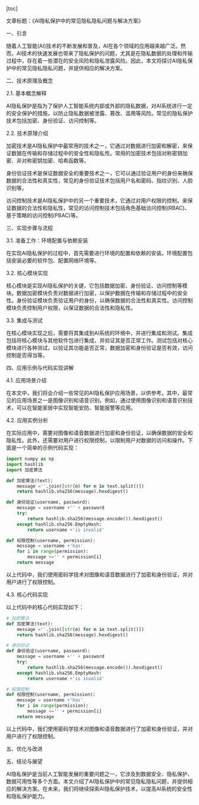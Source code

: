 
[toc]                    
                
                
文章标题：《AI隐私保护中的常见隐私隐私问题与解决方案》

一、引言

随着人工智能(AI)技术的不断发展和普及，AI在各个领域的应用越来越广泛。然而，AI技术的快速发展也带来了隐私保护的问题，尤其是在隐私数据的处理和传输过程中，存在着一些潜在的安全风险和隐私泄露风险。因此，本文将探讨AI隐私保护中的常见隐私隐私问题，并提供相应的解决方案。

二、技术原理及概念

2.1. 基本概念解释

AI隐私保护是指为了保护人工智能系统内部或外部的隐私数据，对AI系统进行一定的安全保护的措施，以防止隐私数据被泄露、篡改、滥用等风险。常见的隐私保护技术包括加密、身份验证、访问控制等。

2.2. 技术原理介绍

加密技术是AI隐私保护中最常用的技术之一，它通过对数据进行加密和解密，来保证数据在传输和存储过程中的安全性和隐私性。常用的加密技术包括对称密钥加密、非对称密钥加密、哈希函数等。

身份验证技术是保证数据安全的重要技术之一，它可以通过验证用户的身份来确保数据的合法性和真实性，常见的身份验证技术包括用户名和密码、指纹识别、人脸识别等。

访问控制技术是AI隐私保护中的另一个重要技术，它通过对用户权限的控制，来保证数据的合法性和隐私性，常见的访问控制技术包括角色基础访问控制(RBAC)、基于策略的访问控制(PBAC)等。

三、实现步骤与流程

3.1. 准备工作：环境配置与依赖安装

在实现AI隐私保护的过程中，首先需要进行环境的配置和依赖的安装。环境配置包括安装必要的软件包、配置网络环境等。

3.2. 核心模块实现

核心模块是实现AI隐私保护的关键，它包括数据加密、身份验证、访问控制等模块。数据加密模块负责对数据进行加密，以保护数据在传输和存储过程中的安全性。身份验证模块负责验证用户的身份，以确保数据的合法性和真实性。访问控制模块负责控制用户权限，以保证数据的合法性和隐私性。

3.3. 集成与测试

在核心模块实现之后，需要将其集成到AI系统的环境中，并进行集成和测试。集成包括将核心模块与其他软件包进行集成，并验证其是否正常工作。测试包括对核心模块进行各种测试，以验证其功能是否正常，数据加密和身份验证是否有效，访问控制是否得当等。

四、应用示例与代码实现讲解

4.1. 应用场景介绍

在本文中，我们将会介绍一些常见的AI隐私保护应用场景，以供参考。其中，最常见的应用场景之一是图像识别和语音识别。例如，通过使用图像识别和语音识别技术，可以在智能家居中实现智能安防、智能报警等应用。

4.2. 应用实例分析

在实际应用中，需要对图像和语音数据进行加密和身份验证，以确保数据的安全和隐私性。此外，还需要对用户进行权限控制，以限制用户对数据的访问和操作。下面是一个简单的示例代码实现：

```python
import numpy as np
import hashlib
import 加密算法

def 加密算法(text):
    message =''.join([str(m) for m in text.split()])
    return hashlib.sha256(message).hexdigest()

def 身份验证(username, password):
    message = username +'' + password
    try:
        return hashlib.sha256(message.encode()).hexdigest()
    except hashlib.sha256.EmptyHash:
        return username +'is invalid'

def 权限控制(username, permission):
    message = username +'has'
    for i in range(permission):
        message +='' + permission[i]
    return message
```

以上代码中，我们使用密码学技术对图像和语音数据进行了加密和身份验证，并对用户进行了权限控制。

4.3. 核心代码实现

以上代码中的核心代码实现如下：

```python
# 加密算法
def 加密算法(text):
    message =''.join([str(m) for m in text.split()])
    return hashlib.sha256(message).hexdigest()

# 身份验证
def 身份验证(username, password):
    message = username +'' + password
    try:
        return hashlib.sha256(message.encode()).hexdigest()
    except hashlib.sha256.EmptyHash:
        return username +'is invalid'

# 权限控制
def 权限控制(username, permission):
    message = username +'has'
    for i in range(permission):
        message +='' + permission[i]
    return message
```

以上代码中，我们使用密码学技术对图像和语音数据进行了加密和身份验证，并对用户进行了权限控制。

五、优化与改进

五、结论与展望

AI隐私保护是当前人工智能发展的重要问题之一，它涉及到数据安全、隐私保护、数据可用性等多个方面。本文介绍了AI隐私保护中的常见隐私隐私问题，并提供相应的解决方案。在未来，我们将继续探索AI隐私保护技术，以提高AI系统的安全性和隐私保护能力。


